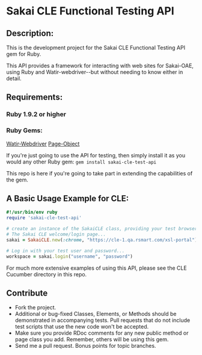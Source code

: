 # Sakai CLE Functional Testing API

## Description:

This is the development project for the Sakai CLE Functional Testing API gem for Ruby.

This API provides a framework for interacting with web sites for Sakai-OAE, using
Ruby and Watir-webdriver--but without needing to know either in detail.

## Requirements:

### Ruby 1.9.2 or higher

### Ruby Gems:
[Watir-Webdriver](http://www.watirwebdriver.com)
[Page-Object](https://github.com/cheezy/page-object)

If you're just going to use the API for testing, then simply install it as you would any other Ruby gem: `gem install sakai-cle-test-api`

This repo is here if you're going to take part in extending the capabilities of the gem.

## A Basic Usage Example for CLE:

````ruby
#!/usr/bin/env ruby
require 'sakai-cle-test-api'

# create an instance of the SakaiCLE class, providing your test browser and the URL of
# The Sakai CLE welcome/login page...
sakai = SakaiCLE.new(:chrome, "https://cle-1.qa.rsmart.com/xsl-portal")

# Log in with your test user and password...
workspace = sakai.login("username", "password")
````

For much more extensive examples of using this API, please see the CLE Cucumber directory in this repo.

## Contribute

* Fork the project.
* Additional or bug-fixed Classes, Elements, or Methods should be demonstrated in accompanying tests. Pull requests that do not include test scripts that use the new code won't be accepted.
* Make sure you provide RDoc comments for any new public method or page class you add. Remember, others will be using this gem.
* Send me a pull request. Bonus points for topic branches.